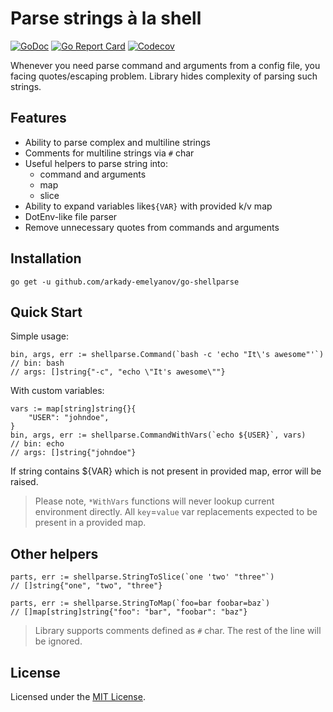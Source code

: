 # Parse strings à la shell

[![GoDoc](https://godoc.org/github.com/arkady-emelyanov/go-shellparse?status.svg)](https://godoc.org/github.com/arkady-emelyanov/go-shellparse)
[![Go Report Card](https://goreportcard.com/badge/github.com/arkady-emelyanov/go-shellparse)](https://goreportcard.com/report/github.com/arkady-emelyanov/go-shellparse)
[![Codecov](https://codecov.io/gh/arkady-emelyanov/go-shellparse/branch/master/graph/badge.svg)](https://codecov.io/gh/arkady-emelyanov/go-shellparse)


Whenever you need parse command and arguments from a config file,
you facing quotes/escaping problem. Library hides complexity 
of parsing such strings.

## Features

* Ability to parse complex and multiline strings
* Comments for multiline strings via `#` char
* Useful helpers to parse string into:
    * command and arguments
    * map
    * slice
* Ability to expand variables like`${VAR}` with provided k/v map
* DotEnv-like file parser
* Remove unnecessary quotes from commands and arguments

## Installation

`go get -u github.com/arkady-emelyanov/go-shellparse`

## Quick Start

Simple usage:
```
bin, args, err := shellparse.Command(`bash -c 'echo "It\'s awesome"'`)
// bin: bash
// args: []string{"-c", "echo \"It's awesome\""}
```

With custom variables:
```
vars := map[string]string{}{
    "USER": "johndoe",
}
bin, args, err := shellparse.CommandWithVars(`echo ${USER}`, vars)
// bin: echo
// args: []string{"johndoe"}
```

If string contains ${VAR} which is not present in provided map,
error will be raised.

> Please note, `*WithVars` functions will never lookup current environment directly. 
All `key`=`value` var replacements expected to be present in a provided map.

## Other helpers

```
parts, err := shellparse.StringToSlice(`one 'two' "three"`)
// []string{"one", "two", "three"}

parts, err := shellparse.StringToMap(`foo=bar foobar=baz`)
// []map[string]string{"foo": "bar", "foobar": "baz"}
```

> Library supports comments defined as `#` char. The rest of the line
will be ignored. 

## License

Licensed under the [MIT License](http://www.opensource.org/licenses/MIT).

